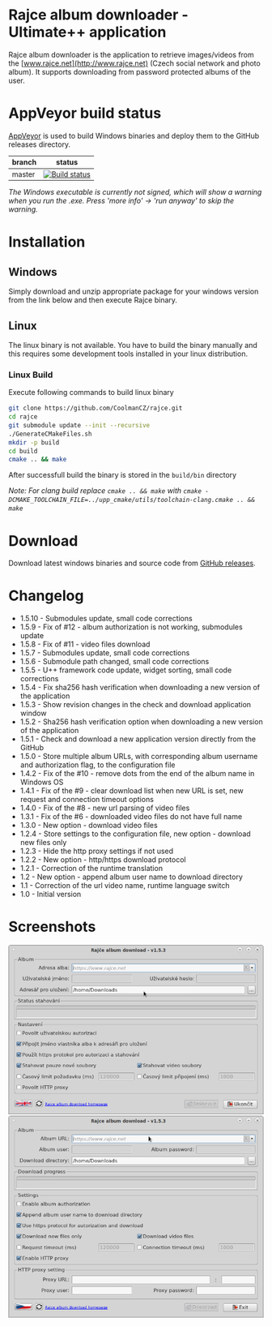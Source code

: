 # Rajce album downloader - Ultimate++ application

Rajce album downloader is the application to retrieve images/videos from the [www.rajce.net](http://www.rajce.net) (Czech social network and photo album). It supports downloading from password protected albums of the user.

# AppVeyor build status

[AppVeyor](https://www.appveyor.com) is used to build Windows binaries and deploy them to the GitHub releases directory.

|branch  | status|
|---     |---    |
|master  |[![Build status](https://ci.appveyor.com/api/projects/status/github/CoolmanCZ/rajce?svg=true)](https://ci.appveyor.com/project/CoolmanCZ/rajce)|

*The Windows executable is currently not signed, which will show a warning when you run the .exe. Press 'more info' -> 'run anyway' to skip the warning.*

# Installation

## Windows
Simply download and unzip appropriate package for your windows version from the link below and then execute Rajce binary.

## Linux
The linux binary is not available. You have to build the binary manually and this requires some development tools installed in your linux distribution.

### Linux Build
Execute following commands to build linux binary

```bash
git clone https://github.com/CoolmanCZ/rajce.git
cd rajce
git submodule update --init --recursive
./GenerateCMakeFiles.sh
mkdir -p build
cd build
cmake .. && make
```

After successfull build the binary is stored in the ```build/bin``` directory

*Note: For clang build replace ```cmake .. && make``` with ```cmake -DCMAKE_TOOLCHAIN_FILE=../upp_cmake/utils/toolchain-clang.cmake .. && make```*

# Download

Download latest windows binaries and source code from [GitHub releases](https://github.com/CoolmanCZ/rajce/releases/).

# Changelog

* 1.5.10 - Submodules update, small code corrections
* 1.5.9 - Fix of #12 - album authorization is not working, submodules update
* 1.5.8 - Fix of #11 - video files download
* 1.5.7 - Submodules update, small code corrections
* 1.5.6 - Submodule path changed, small code corrections
* 1.5.5 - U++ framework code update, widget sorting, small code corrections
* 1.5.4 - Fix sha256 hash verification when downloading a new version of the application
* 1.5.3 - Show revision changes in the check and download application window
* 1.5.2 - Sha256 hash verification option when downloading a new version of the application
* 1.5.1 - Check and download a new application version directly from the GitHub
* 1.5.0 - Store multiple album URLs, with corresponding album username and authorization flag, to the configuration file
* 1.4.2 - Fix of the #10 - remove dots from the end of the album name in Windows OS
* 1.4.1 - Fix of the #9 - clear download list when new URL is set, new request and connection timeout options
* 1.4.0 - Fix of the #8 - new url parsing of video files
* 1.3.1 - Fix of the #6 - downloaded video files do not have full name
* 1.3.0 - New option - download video files
* 1.2.4 - Store settings to the configuration file, new option - download new files only
* 1.2.3 - Hide the http proxy settings if not used
* 1.2.2 - New option - http/https download protocol
* 1.2.1 - Correction of the runtime translation
* 1.2 - New option - append album user name to download directory
* 1.1 - Correction of the url video name, runtime language switch
* 1.0 - Initial version

# Screenshots

![img1](https://github.com/CoolmanCZ/rajce/raw/master/images/img1.png "screenshot 1")
![img2](https://github.com/CoolmanCZ/rajce/raw/master/images/img2.png "screenshot 2")


